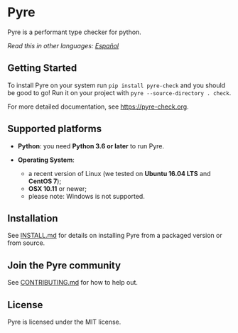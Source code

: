 # Pyre
Pyre is a performant type checker for python.

*Read this in other languages: [Español](README.es.md)*

## Getting Started

To install Pyre on your system run `pip install pyre-check` and you should be good to go! Run it on your project with `pyre --source-directory . check`.

For more detailed documentation, see https://pyre-check.org.

## Supported platforms

* **Python**: you need **Python 3.6 or later** to run Pyre.

* **Operating System**:
  * a recent version of Linux (we tested on **Ubuntu 16.04 LTS** and **CentOS 7**);
  * **OSX 10.11** or newer;
  * please note: Windows is not supported.

## Installation

See [INSTALL.md](INSTALL.md) for details on installing Pyre from a packaged version or from source.

## Join the Pyre community

See [CONTRIBUTING.md](CONTRIBUTING.md) for how to help out.

## License

Pyre is licensed under the MIT license.
